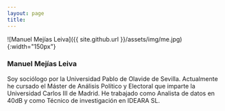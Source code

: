 ```yaml
---
layout: page
title: 
---
```


![Manuel Mejías Leiva]({{ site.github.url }}/assets/img/me.jpg){:width="150px"}

### Manuel Mejías Leiva

Soy sociólogo por la Universidad Pablo de Olavide de Sevilla. Actualmente he cursado el Máster de Análisis Político y Electoral que imparte la Universidad Carlos III de Madrid. He trabajado como Analista de datos en 40dB y como Técnico de investigación en IDEARA SL.
 
